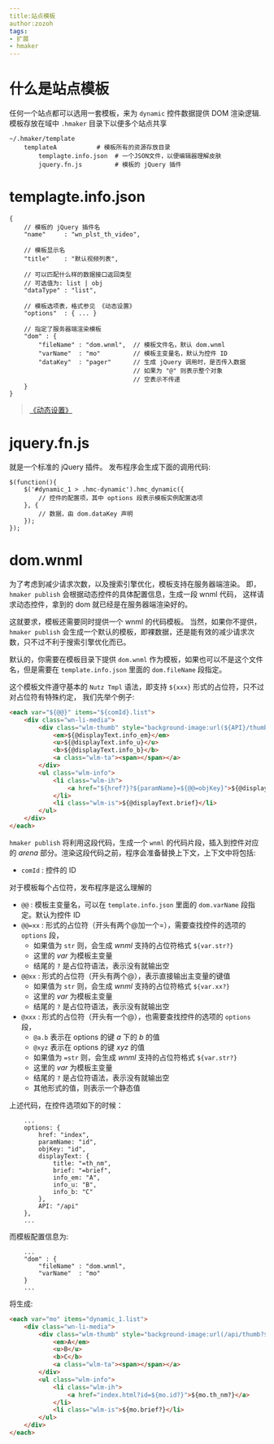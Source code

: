 ```yaml
---
title:站点模板
author:zozoh
tags:
- 扩展
- hmaker
---
```


# 什么是站点模板

任何一个站点都可以选用一套模板，来为 `dynamic` 控件数据提供 DOM 渲染逻辑. 模板存放在域中 `.hmaker` 目录下以便多个站点共享

```
~/.hmaker/template
    templateA           # 模板所有的资源存放目录
        templagte.info.json  # 一个JSON文件，以便编辑器理解皮肤
        jquery.fn.js         # 模板的 jQuery 插件
```

# templagte.info.json

```
{
    // 模板的 jQuery 插件名
    "name"     : "wn_plst_th_video",
    
    // 模板显示名
    "title"    : "默认视频列表",
    
    // 可以匹配什么样的数据接口返回类型
    // 可选值为: list | obj
    "dataType" : "list",
    
    // 模板选项表，格式参见 《动态设置》
    "options"  : { ... }
    
    // 指定了服务器端渲染模板
    "dom" : {
        "fileName" : "dom.wnml",  // 模板文件名，默认 dom.wnml
        "varName"  : "mo"         // 模板主变量名，默认为控件 ID
        "dataKey"  : "pager"      // 生成 jQuery 调用时，是否传入数据
                                  // 如果为 "@" 则表示整个对象
                                  // 空表示不传递
    }
}
```

> [《动态设置》](hm_setting.md)

# jquery.fn.js

就是一个标准的 jQuery 插件。 发布程序会生成下面的调用代码:

```
$(function(){
    $('#dynamic_1 > .hmc-dynamic').hmc_dynamic({
        // 控件的配置项，其中 options 段表示模板实例配置选项
    }, {
        // 数据，由 dom.dataKey 声明
    });
});
```

# dom.wnml

为了考虑到减少请求次数，以及搜索引擎优化，模板支持在服务器端渲染。
即，`hmaker publish` 会根据动态控件的具体配置信息，生成一段 wnml 代码，
这样请求动态控件，拿到的 dom 就已经是在服务器端渲染好的。

这就要求，模板还需要同时提供一个 wnml 的代码模板。 当然，如果你不提供， `hmaker publish` 会生成一个默认的模板，即裸数据，还是能有效的减少请求次数，只不过不利于搜索引擎优化而已。

默认的，你需要在模板目录下提供 `dom.wnml` 作为模板，如果也可以不是这个文件名，但是需要在 `template.info.json` 里面的 `dom.fileName` 段指定。

这个模板文件遵守基本的 `Nutz Tmpl` 语法，即支持 `${xxx}` 形式的占位符，只不过对占位符有特殊约定，
我们先举个例子:

```html
<each var="${@@}" items="${comId}.list">
    <div class="wn-li-media">
        <div class="wlm-thumb" style="background-image:url(${API}/thumb?${@@thumb})">
            <em>${@displayText.info_em}</em>
            <u>${@displayText.info_u}</u>
            <b>${@displayText.info_b}</b>
            <a class="wlm-ta"><span></span></a>
        </div>
        <ul class="wlm-info">
            <li class="wlm-ih">
                <a href="${href?}?${paramName}=${@@=objKey}">${@displayText.title}</a>
            </li>
            <li class="wlm-is">${@displayText.brief}</li>
        </ul>
    </div>
</each>
```

`hmaker publish` 将利用这段代码，生成一个 `wnml` 的代码片段，插入到控件对应的 *arena* 部分。渲染这段代码之前，程序会准备替换上下文，上下文中将包括:

- `comId` : 控件的 ID

对于模板每个占位符，发布程序是这么理解的

- `@@` : 模板主变量名，可以在 `template.info.json` 里面的 `dom.varName` 段指定。默认为控件 ID
- `@@=xx` : 形式的占位符（开头有两个@加一个=），需要查找控件的选项的 `options` 段，
    + 如果值为 `str` 则，会生成 *wnml* 支持的占位符格式 `${var.str?}`
    + 这里的 *var* 为模板主变量
    + 结尾的 `?` 是占位符语法，表示没有就输出空
- `@@xx` : 形式的占位符（开头有两个@），表示直接输出主变量的键值
    + 如果值为 `str` 则，会生成 *wnml* 支持的占位符格式 `${var.xx?}`
    + 这里的 *var* 为模板主变量
    + 结尾的 `?` 是占位符语法，表示没有就输出空
- `@xxx` : 形式的占位符（开头有一个@），也需要查找控件的选项的 `options` 段，
    + `@a.b` 表示在 options 的键 *a* 下的 *b* 的值
    + `@xyz` 表示在 options 的键 *xyz* 的值
    + 如果值为 `=str` 则，会生成 *wnml* 支持的占位符格式 `${var.str?}`
    + 这里的 *var* 为模板主变量
    + 结尾的 `?` 是占位符语法，表示没有就输出空
    + 其他形式的值，则表示一个静态值

上述代码，在控件选项如下的时候：

```
    ...
    options: {
        href: "index",
        paramName: "id",
        objKey: "id",
        displayText: {
            title: "=th_nm",
            brief: "=brief",
            info_em: "A",
            info_u: "B",
            info_b: "C"
        },
        API: "/api"
    },
    ...
```

而模板配置信息为:

```
    ...
    "dom" : {
        "fileName" : "dom.wnml",
        "varName"  : "mo"
    }
    ...
```

将生成:

```html
<each var="mo" items="dynamic_1.list"> 
    <div class="wn-li-media"> 
        <div class="wlm-thumb" style="background-image:url(/api/thumb?${mo.thumb?})"> 
            <em>A</em> 
            <u>B</u> 
            <b>C</b> 
            <a class="wlm-ta"><span></span></a> 
        </div> 
        <ul class="wlm-info"> 
            <li class="wlm-ih">
                <a href="index.html?id=${mo.id?}">${mo.th_nm?}</a>
            </li> 
            <li class="wlm-is">${mo.brief?}</li> 
        </ul> 
    </div> 
</each>
```


